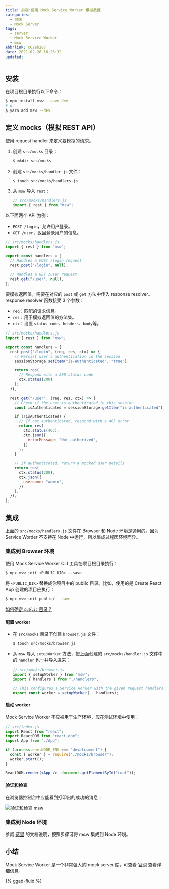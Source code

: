 ```yaml
---
title: 前端:使用 Mock Service Worker 模拟数据
categories:
  - 前端
  - Mock Server
tags:
  - server
  - Mock Service Worker
  - msw
abbrlink: c62eb287
date: 2021-02-26 16:26:32
updated:
---
```


## 安装

在项目根目录执行以下命令：

```bash
$ npm install msw --save-dev
# or
$ yarn add msw --dev
```

<!-- more -->

## 定义 mocks（模拟 REST API）

使用 request handler 来定义要模拟的请求。

1. 创建 `src/mocks` 目录：

   ```bash
   $ mkdir src/mocks
   ```

2. 创建 `src/mocks/handler.js` 文件：

   ```bash
   $ touch src/mocks/handlers.js
   ```

3. 从 `msw` 导入 `rest` :

   ```js
   // src/mocks/handlers.js
   import { rest } from "msw";
   ```

以下面两个 API 为例：

- `POST /login`，允许用户登录。
- `GET /user`，返回登录用户的信息。

```js
// src/mocks/handlers.js
import { rest } from "msw";

export const handlers = [
  // Handles a POST /login request
  rest.post("/login", null),

  // Handles a GET /user request
  rest.get("/user", null),
];
```

要模拟返回值，需要在对应的 `post` 或 `get` 方法中传入 response resolver。response resolver 函数接受 3 个参数：

- `req`：匹配的请求信息。
- `res`：用于模拟返回值的方法集。
- `ctx`：设置 `status code`、`headers`、`body`等。

```js
// src/mocks/handlers.js
import { rest } from "msw";

export const handlers = [
  rest.post("/login", (req, res, ctx) => {
    // Persist user's authentication in the session
    sessionStorage.setItem("is-authenticated", "true");

    return res(
      // Respond with a 200 status code
      ctx.status(200)
    );
  }),

  rest.get("/user", (req, res, ctx) => {
    // Check if the user is authenticated in this session
    const isAuthenticated = sessionStorage.getItem("is-authenticated");

    if (!isAuthenticated) {
      // If not authenticated, respond with a 403 error
      return res(
        ctx.status(403),
        ctx.json({
          errorMessage: "Not authorized",
        })
      );
    }

    // If authenticated, return a mocked user details
    return res(
      ctx.status(200),
      ctx.json({
        username: "admin",
      })
    );
  }),
];
```

## 集成

上面的 `src/mocks/handlers.js` 文件在 Browser 和 Node 环境是通用的。因为 Service Worder 不支持在 Node 中运行，所以集成过程因环境而异。

### 集成到 Browser 环境

使用 Mock Service Worker CLI 工具在项目根目录执行：

```bash
$ npx msw init <PUBLIC_DIR> --save
```

将 `<PUBLIC_DIR>` 替换成你项目中的 public 目录。比如，使用的是 Create React App 创建的项目应执行：

```bash
$ npx msw init public/ --save
```

[如何确定 `public` 目录？](https://mswjs.io/docs/getting-started/integrate/browser#where-is-my-public-directory)

#### 配置 worker

- 在 `src/mocks` 目录下创建 `browser.js` 文件：

  ```bash
  $ touch src/mocks/browser.js
  ```

- 从 `msw` 导入 `setupWorker` 方法，把上面创建的 `src/mocks/handler.js` 文件中的 `handler` 也一并导入进来：

  ```js
  // src/mocks/browser.js
  import { setupWorker } from "msw";
  import { handlers } from "./handlers";
  
  // This configures a Service Worker with the given request handlers.
  export const worker = setupWorker(...handlers);
  ```

#### 启动 worker

Mock Service Worker 不应被用于生产环境，应在测试环境中使用：

```jsx
// src/index.js
import React from "react";
import ReactDOM from "react-dom";
import App from "./App";

if (process.env.NODE_ENV === "development") {
  const { worker } = require("./mocks/browser");
  worker.start();
}

ReactDOM.render(<App />, document.getElementById("root"));
```

#### 验证和检查

在浏览器控制台中应能看到打印出的成功的消息：

![验证和检查 msw](https://gitee.com/smpower/oss/raw/master/hi-ruofei.com/XGFC5j.png)

### 集成到 Node 环境

参阅 [这里](https://mswjs.io/docs/getting-started/integrate/node) 的文档说明，按照步骤可将 msw 集成到 Node 环境。

## 小结

Mock Service Worker 是一个非常强大的 mock server 库，可查看 [官网](https://mswjs.io/) 查看详细信息。

{% ggad-fluid %}
